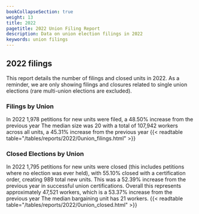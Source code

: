 ```yaml
---
bookCollapseSection: true
weight: 13
title: 2022
pagetitle: 2022 Union Filing Report
description: Data on union election filings in 2022
keywords: union filings
---
```


## 2022 filings

This report details the number of filings and closed units in 2022. As a reminder, we are only showing filings and closures related to single union elections (rare multi-union elections are excluded).

### Filings by Union
In 2022 1,978 petitions for new units were filed, a 48.50% increase from the previous year The median size was 20 with a total of 107,942 workers across all units, a 45.31% increase from the previous year
{{< readtable table="/tables/reports/2022/0union_filings.html" >}}

### Closed Elections by Union
In 2022 1,795 petitions for new units were closed (this includes petitions where no election was ever held), with 55.10% closed with a certification order, creating 989 total new units. This was a 52.39% increase from the previous year in successful union certifications. Overall this represents approximately 47,521 workers, which is a 53.37% increase from the previous year The median bargaining unit has 21 workers.
{{< readtable table="/tables/reports/2022/0union_closed.html" >}}
